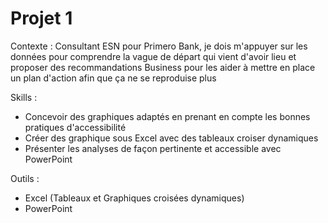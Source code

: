 # Projet 1

Contexte : Consultant ESN pour Primero Bank, je dois m'appuyer sur les données pour comprendre la vague de départ qui vient d'avoir lieu et proposer des recommandations Business pour les aider à mettre en place un plan d'action afin que ça ne se reproduise plus

Skills :
- Concevoir des graphiques adaptés en prenant en compte les bonnes pratiques d'accessibilité
- Créer des graphique sous Excel avec des tableaux croiser dynamiques
- Présenter les analyses de façon pertinente et accessible avec PowerPoint

Outils :

- Excel (Tableaux et Graphiques croisées dynamiques)
- PowerPoint
